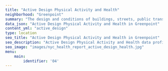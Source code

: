 ```yaml
---
title: "Active Design Physical Activity and Health"
neighborhood: "Greenpoint"
summary: "The design and conditions of buildings, streets, public transportation and parks influence physical activity, use of active transportation and other healthy behavior. A neighborhood's features can also impact the safety of its residents."
data_json: "Active Design Physical Activity and Health in Greenpoint"
content_yml: "active_design"
type: location
seo_title: "Active Design Physical Activity and Health in Greenpoint"
seo_description: "Active Design Physical Activity and Health data profile for the Greenpoint neighborhood of NYC."
seo_image: "images/nyc_health_report_active_design_health.jpg"
menu:
    main:
        identifier: '04'
---
```

